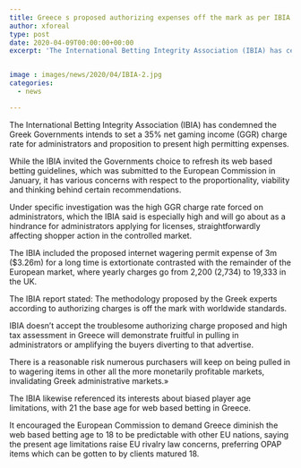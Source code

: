 ```yaml
---
title: Greece s proposed authorizing expenses off the mark as per IBIA report
author: xforeal 
type: post
date: 2020-04-09T00:00:00+00:00
excerpt: 'The International Betting Integrity Association (IBIA) has censured the Greek Governments intends to set a 35&amp;percnt; net gaming income (GGR) charge rate for administrators and proposition to present high permitting fees '


image : images/news/2020/04/IBIA-2.jpg
categories:
  - news

---
```

The International Betting Integrity Association (IBIA) has condemned the Greek Governments intends to set a 35&percnt; net gaming income (GGR) charge rate for administrators and proposition to present high permitting expenses. 

While the IBIA invited the Governments choice to refresh its web based betting guidelines, which was submitted to the European Commission in January, it has various concerns with respect to the proportionality, viability and thinking behind certain recommendations. 

Under specific investigation was the high GGR charge rate forced on administrators, which the IBIA said is especially high and will go about as a hindrance for administrators applying for licenses, straightforwardly affecting shopper action in the controlled market. 

The IBIA included the proposed internet wagering permit expense of 3m ($3.26m) for a long time is extortionate contrasted with the remainder of the European market, where yearly charges go from 2,200 (2,734) to 19,333 in the UK. 

The IBIA report stated: The methodology proposed by the Greek experts according to authorizing charges is off the mark with worldwide standards. 

IBIA doesn&#8217;t accept the troublesome authorizing charge proposed and high tax assessment in Greece will demonstrate fruitful in pulling in administrators or amplifying the buyers diverting to that advertise. 

There is a reasonable risk numerous purchasers will keep on being pulled in to wagering items in other all the more monetarily profitable markets, invalidating Greek administrative markets.&#187; 

The IBIA likewise referenced its interests about biased player age limitations, with 21 the base age for web based betting in Greece. 

It encouraged the European Commission to demand Greece diminish the web based betting age to 18 to be predictable with other EU nations, saying the present age limitations raise EU rivalry law concerns, preferring OPAP items which can be gotten to by clients matured 18.